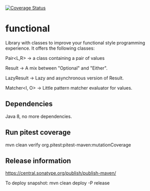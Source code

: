 [![Coverage Status](https://coveralls.io/repos/github/chiquitinxx/functional/badge.svg?branch=main)](https://coveralls.io/github/chiquitinxx/functional?branch=main)

# functional

Library with classes to improve your functional style programming experience. It offers the following classes:

Pair<L,R> -> a class containing a pair of values

Result<T> -> A mix between "Optional" and "Either".

LazyResult<T> -> Lazy and asynchronous version of Result.

Matcher<I, O> -> Little pattern matcher evaluator for values.

## Dependencies

Java 8, no more dependencies.

## Run pitest coverage

mvn clean verify org.pitest:pitest-maven:mutationCoverage

## Release information

https://central.sonatype.org/publish/publish-maven/

To deploy snapshot: mvn clean deploy -P release
